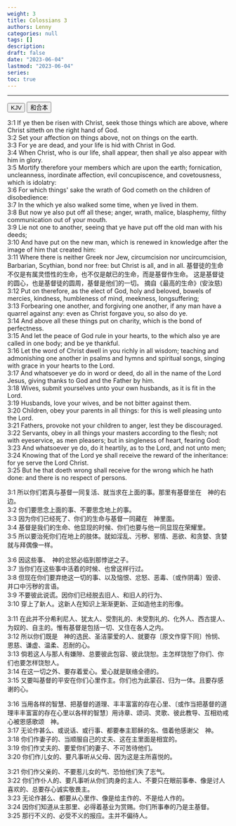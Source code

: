 ```yaml
---
weight: 3
title: Colossians 3
authors: Lenny
categories: null
tags: []
description: 
draft: false
date: "2023-06-04"
lastmod: "2023-06-04"
series:
toc: true
---
```



<!--more-->
---

<!-- Tab links -->
<div class="tab">
  <button class="tablinks active" onclick="tablabel(event, 'english')">KJV</button>
  <button class="tablinks" onclick="tablabel(event, 'chinese')">和合本</button>
  
</div>

<!-- Tab content -->
<div id="english" class="tabcontent" style="display:block">

3:1 If ye then be risen with Christ, seek those things which are above, where Christ sitteth on the right hand of God.  
3:2 Set your affection on things above, not on things on the earth.  
3:3 For ye are dead, and your life is hid with Christ in God.  
3:4 When Christ, who is our life, shall appear, then shall ye also appear with him in glory.  
3:5 Mortify therefore your members which are upon the earth; fornication, uncleanness, inordinate affection, evil concupiscence, and covetousness, which is idolatry:  
3:6 For which things' sake the wrath of God cometh on the children of disobedience:  
3:7 In the which ye also walked some time, when ye lived in them.  
3:8 But now ye also put off all these; anger, wrath, malice, blasphemy, filthy communication out of your mouth.  
3:9 Lie not one to another, seeing that ye have put off the old man with his deeds;  
3:10 And have put on the new man, which is renewed in knowledge after the image of him that created him:  
3:11 Where there is neither Greek nor Jew, circumcision nor uncircumcision, Barbarian, Scythian, bond nor free: but Christ is all, and in all.
<label class="margin-toggle sidenote-number"></label><span class="sidenote">基督徒的生命不仅是有属灵悟性的生命，也不仅是献已的生命，而是基督作生命。
这是基督徒的圆心，也是基督徒的圆周，基督是他们的一切。
摘自《最高的生命》(安汝慈)</span>  
3:12 Put on therefore, as the elect of God, holy and beloved, bowels of mercies, kindness, humbleness of mind, meekness, longsuffering;  
3:13 Forbearing one another, and forgiving one another, if any man have a quarrel against any: even as Christ forgave you, so also do ye.  
3:14 And above all these things put on charity, which is the bond of perfectness.  
3:15 And let the peace of God rule in your hearts, to the which also ye are called in one body; and be ye thankful.  
3:16 Let the word of Christ dwell in you richly in all wisdom; teaching and admonishing one another in psalms and hymns and spiritual songs, singing with grace in your hearts to the Lord.  
3:17 And whatsoever ye do in word or deed, do all in the name of the Lord Jesus, giving thanks to God and the Father by him.  
3:18 Wives, submit yourselves unto your own husbands, as it is fit in the Lord.  
3:19 Husbands, love your wives, and be not bitter against them.  
3:20 Children, obey your parents in all things: for this is well pleasing unto the Lord.  
3:21 Fathers, provoke not your children to anger, lest they be discouraged.  
3:22 Servants, obey in all things your masters according to the flesh; not with eyeservice, as men pleasers; but in singleness of heart, fearing God:  
3:23 And whatsoever ye do, do it heartily, as to the Lord, and not unto men;  
3:24 Knowing that of the Lord ye shall receive the reward of the inheritance: for ye serve the Lord Christ.  
3:25 But he that doeth wrong shall receive for the wrong which he hath done: and there is no respect of persons.  

</div>

<div id="chinese" class="tabcontent">

3:1 所以你们若真与基督一同复活、就当求在上面的事。那里有基督坐在　神的右边。  
3:2 你们要思念上面的事、不要思念地上的事。  
3:3 因为你们已经死了、你们的生命与基督一同藏在　神里面。  
3:4 基督是我们的生命、他显现的时候、你们也要与他一同显现在荣耀里。  
3:5 所以要治死你们在地上的肢体。就如淫乱、污秽、邪情、恶欲、和贪婪、贪婪就与拜偶像一样。  

3:6 因这些事、　神的忿怒必临到那悖逆之子。  
3:7 当你们在这些事中活着的时候、也曾这样行过。  
3:8 但现在你们要弃绝这一切的事、以及恼恨、忿怒、恶毒、〔或作阴毒〕毁谤、并口中污秽的言语。  
3:9 不要彼此说谎。因你们已经脱去旧人、和旧人的行为、  
3:10 穿上了新人。这新人在知识上渐渐更新、正如造他主的形像。  

3:11 在此并不分希利尼人、犹太人、受割礼的、未受割礼的、化外人、西古提人、为奴的、自主的。惟有基督是包括一切、又住在各人之内。  
3:12 所以你们既是　神的选民、圣洁蒙爱的人、就要存〔原文作穿下同〕怜悯、恩慈、谦虚、温柔、忍耐的心。  
3:13 倘若这人与那人有嫌隙、总要彼此包容、彼此饶恕。主怎样饶恕了你们、你们也要怎样饶恕人。  
3:14 在这一切之外、要存着爱心。爱心就是联络全德的。  
3:15 又要叫基督的平安在你们心里作主。你们也为此蒙召、归为一体。且要存感谢的心。  

3:16 当用各样的智慧、把基督的道理、丰丰富富的存在心里、〔或作当把基督的道理丰丰富富的存在心里以各样的智慧〕用诗章、颂词、灵歌、彼此教导、互相劝戒心被恩感歌颂　神。  
3:17 无论作甚么、或说话、或行事、都要奉主耶稣的名、借着他感谢父　神。  
3:18 你们作妻子的、当顺服自己的丈夫、这在主里面是相宜的。  
3:19 你们作丈夫的、要爱你们的妻子、不可苦待他们。  
3:20 你们作儿女的、要凡事听从父母、因为这是主所喜悦的。  

3:21 你们作父亲的、不要惹儿女的气、恐怕他们失了志气。  
3:22 你们作仆人的、要凡事听从你们肉身的主人、不要只在眼前事奉、像是讨人喜欢的、总要存心诚实敬畏主。  
3:23 无论作甚么、都要从心里作、像是给主作的、不是给人作的。  
3:24 因你们知道从主那里、必得着基业为赏赐。你们所事奉的乃是主基督。  
3:25 那行不义的、必受不义的报应。主并不偏待人。  

</div>